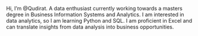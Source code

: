  Hi, I’m @Qudirat. A data enthusiast currently working towards a masters degree in Business Information Systems and Analytics. I am interested in data analytics, so I am learning Python and SQL. I am proficient in Excel and can translate insights from data analysis into business opportunities. 


<!---
Qudirat/Qudirat is a ✨ special ✨ repository because its `README.md` (this file) appears on your GitHub profile.
You can click the Preview link to take a look at your changes.
--->
